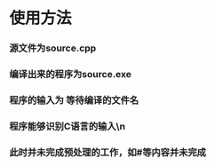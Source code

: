 # 使用方法
### 源文件为source.cpp
### 编译出来的程序为source.exe
### 程序的输入为 等待编译的文件名
### 程序能够识别C语言的输入\n
### 此时并未完成预处理的工作，如#等内容并未完成
